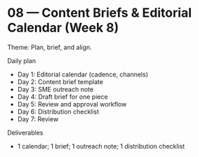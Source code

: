 # 08 — Content Briefs & Editorial Calendar (Week 8)

Theme: Plan, brief, and align.

Daily plan
- Day 1: Editorial calendar (cadence, channels)
- Day 2: Content brief template
- Day 3: SME outreach note
- Day 4: Draft brief for one piece
- Day 5: Review and approval workflow
- Day 6: Distribution checklist
- Day 7: Review

Deliverables
- 1 calendar; 1 brief; 1 outreach note; 1 distribution checklist
